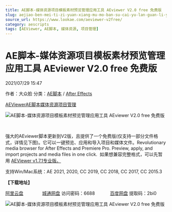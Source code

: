 ```yaml
---
title: AE脚本-媒体资源项目模板素材预览管理应用工具 AEviewer V2.0 free 免费版
slug: aejiao-ben-mei-ti-zi-yuan-xiang-mu-mo-ban-su-cai-yu-lan-guan-li-ying-yong-gong-ju-aeviewer-v2-0-free-mian-fei-ban
source_url: https://www.lookae.com/aeviewer-v2free/
category: aescripts
tags: [AEViewer, AE脚本, 媒体资源, 项目管理]
---
```

# AE脚本-媒体资源项目模板素材预览管理应用工具 AEviewer V2.0 free 免费版

2021/07/29 15:47

作者：大众脸
分类：[AE脚本](https://www.lookae.com/after-effects/aescripts/) / [After Effects](https://www.lookae.com/after-effects/)

[AEViewer](https://www.lookae.com/tag/aeviewer/)[AE脚本](https://www.lookae.com/tag/ae%e8%84%9a%e6%9c%ac/)[媒体资源](https://www.lookae.com/tag/%e5%aa%92%e4%bd%93%e8%b5%84%e6%ba%90/)[项目管理](https://www.lookae.com/tag/%e9%a1%b9%e7%9b%ae%e7%ae%a1%e7%90%86/)

![AE脚本-媒体资源项目模板素材预览管理应用工具 AEviewer V2.0 free 免费版](https://www.lookae.com/wp-content/uploads/2021/07/AEVIEWER-2.jpg "AE脚本-媒体资源项目模板素材预览管理应用工具 AEviewer V2.0 free 免费版-LookAE.com")

[﻿﻿﻿](https://cloud.video.taobao.com//play/u/705956171/p/1/e/6/t/1/319621452116.mp4)

强大的AEviewer脚本更新到V2版，且提供了一个免费版(仅支持一部分文件格式，详情见下图)。它可以一键预览、应用和导入项目和媒体文件。Revolutionary media browser for After Effects and Premiere Pro. Preview, apply, and import projects and media files in one click.  如果想兼容完整格式，可以先暂用 [AEViewer v1.7.1专业版。](https://www.lookae.com/aeviewer/)

支持Win/Mac系统：AE 2021, 2020, CC 2019, CC 2018, CC 2017, CC 2015.3

**【下载地址】**

[阿里云盘](https://alywp.net/2t7FRm)               [城通网盘](https://089u.com/f/680462-503936258-db38e2) 访问密码：6688            [百度网盘](https://pan.baidu.com/s/1Y1csD3XGW9qudsq98e8UKA) 提取码：2bi0

![AE脚本-媒体资源项目模板素材预览管理应用工具 AEviewer V2.0 free 免费版](https://img.alicdn.com/imgextra/i2/705956171/O1CN01UPlqiy1vSMolccHBC_!!705956171.jpg "AE脚本-媒体资源项目模板素材预览管理应用工具 AEviewer V2.0 free 免费版-LookAE.com")
